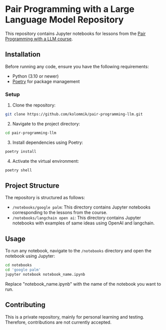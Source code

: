 # Pair Programming with a Large Language Model Repository

This repository contains Jupyter notebooks for lessons from the [Pair Programming with a LLM course](https://learn.deeplearning.ai/pair-programming-llm).

## Installation

Before running any code, ensure you have the following requirements:

- Python (3.10 or newer)
- [Poetry](https://python-poetry.org/) for package management

### Setup

1. Clone the repository:

```bash
git clone https://github.com/kolommik/pair-programming-llm.git
```

2. Navigate to the project directory:

```bash
cd pair-programming-llm
```

3. Install dependencies using Poetry:

```bash
poetry install
```

4. Activate the virtual environment:

```bash
poetry shell
```

## Project Structure

The repository is structured as follows:

- `/notebooks/google palm`: This directory contains Jupyter notebooks corresponding to the lessons from the course.
- `/notebooks/langchain open ai`: This directory contains Jupyter notebooks with examples of same ideas using OpenAI and langchain.

## Usage

To run any notebook, navigate to the `/notebooks` directory and open the notebook using Jupyter:

```bash
cd notebooks
cd 'google palm'
jupyter notebook notebook_name.ipynb
```

Replace "notebook_name.ipynb" with the name of the notebook you want to run.

## Contributing

This is a private repository, mainly for personal learning and testing. Therefore, contributions are not currently accepted.
